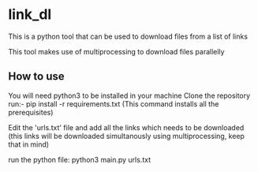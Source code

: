 # link_dl
This is a python tool that can be used to download files from a list of links

This tool makes use of multiprocessing to download files parallelly

## How to use
You will need python3 to be installed in your machine
Clone the repository
run:- pip install -r requirements.txt
(This command installs all the prerequisites)

Edit the 'urls.txt' file and add all the links which needs to be downloaded (this links will be downloaded simultanously using multiprocessing, keep that in mind)

run the python file:
python3 main.py urls.txt
